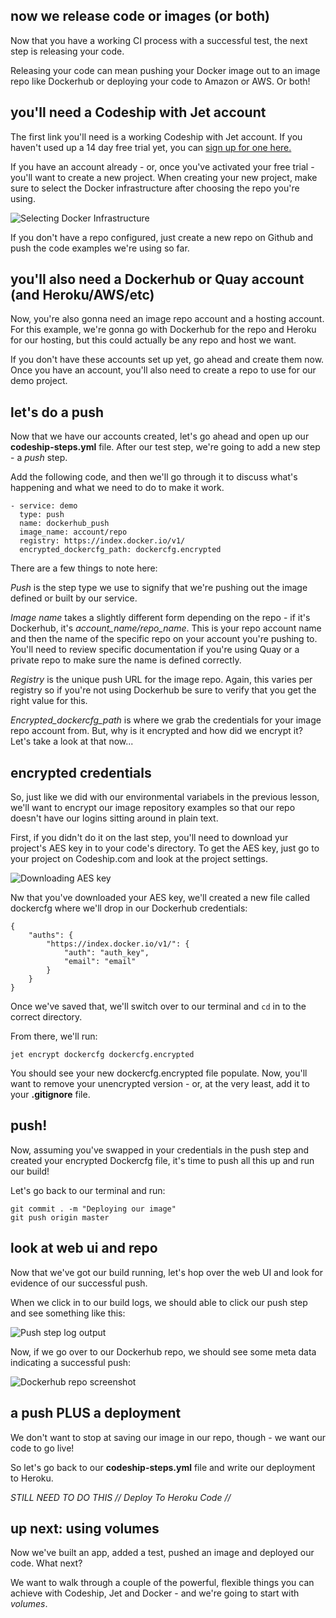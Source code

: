 ## now we release code or images (or both)

Now that you have a working CI process with a successful test, the next step is releasing your code.

Releasing your code can mean pushing your Docker image out to an image repo like Dockerhub or deploying your code to Amazon or AWS. Or both!

## you'll need a Codeship with Jet account

The first link you'll need is a working Codeship with Jet account. If you haven't used up a 14 day free trial yet, you can [sign up for one here.](#)

If you have an account already - or, once you've activated your free trial - you'll want to create a new project. When creating your new project, make sure to select the Docker infrastructure after choosing the repo you're using.

![Selecting Docker Infrastructure](/img)

If you don't have a repo configured, just create a new repo on Github and push the code examples we're using so far.

## you'll also need a Dockerhub or Quay account (and Heroku/AWS/etc)

Now, you're also gonna need an image repo account and a hosting account. For this example, we're gonna go with Dockerhub for the repo and Heroku for our hosting, but this could actually be any repo and host we want.

If you don't have these accounts set up yet, go ahead and create them now. Once you have an account, you'll also need to create a repo to use for our demo project.

## let's do a push

Now that we have our accounts created, let's go ahead and open up our **codeship-steps.yml** file. After our test step, we're going to add a new step - a *push* step.

Add the following code, and then we'll go through it to discuss what's happening and what we need to do to make it work.

```
- service: demo
  type: push
  name: dockerhub_push
  image_name: account/repo
  registry: https://index.docker.io/v1/
  encrypted_dockercfg_path: dockercfg.encrypted
```

There are a few things to note here:

*Push* is the step type we use to signify that we're pushing out the image defined or built by our service.

*Image name* takes a slightly different form depending on the repo - if it's Dockerhub, it's *account_name/repo_name*. This is your repo account name and then the name of the specific repo on your account you're pushing to. You'll need to review specific documentation if you're using Quay or a private repo to make sure the name is defined correctly.

*Registry* is the unique push URL for the image repo. Again, this varies per registry so if you're not using Dockerhub be sure to verify that you get the right value for this.

*Encrypted_dockercfg_path* is where we grab the credentials for your image repo account from. But, why is it encrypted and how did we encrypt it? Let's take a look at that now...

## encrypted credentials

So, just like we did with our environmental variabels in the previous lesson, we'll want to encrypt our image repository examples so that our repo doesn't have our logins sitting around in plain text.

First, if you didn't do it on the last step, you'll need to download yur project's AES key in to your code's directory. To get the AES key, just go to your project on Codeship.com and look at the project settings.

![Downloading AES key](/img)

Nw that you've downloaded your AES key, we'll created a new file called dockercfg where we'll drop in our Dockerhub credentials:

```
{
	"auths": {
		"https://index.docker.io/v1/": {
			"auth": "auth_key",
			"email": "email"
		}
	}
}
```

Once we've saved that, we'll switch over to our terminal and ```cd``` in to the correct directory.

From there, we'll run:

```
jet encrypt dockercfg dockercfg.encrypted
```

You should see your new dockercfg.encrypted file populate. Now, you'll want to remove your unencrypted version - or, at the very least, add it to your **.gitignore** file.

## push!

Now, assuming you've swapped in your credentials in the push step and created your encrypted Dockercfg file, it's time to push all this up and run our build!

Let's go back to our terminal and run:

```git add .
git commit . -m "Deploying our image"
git push origin master
```

## look at web ui and repo

Now that we've got our build running, let's hop over the web UI and look for evidence of our successful push.

When we click in to our build logs, we should able to click our push step and see something like this:

![Push step log output](/img)

Now, if we go over to our Dockerhub repo, we should see some meta data indicating a successful push:

![Dockerhub repo screenshot](/img)

## a push PLUS a deployment

We don't want to stop at saving our image in our repo, though - we want our code to go live!

So let's go back to our **codeship-steps.yml** file and write our deployment to Heroku.

*STILL NEED TO DO THIS // Deploy To Heroku Code //*

## up next: using volumes

Now we've built an app, added a test, pushed an image and deployed our code. What next?

We want to walk through a couple of the powerful, flexible things you can achieve with Codeship, Jet and Docker - and we're going to start with *volumes*.
